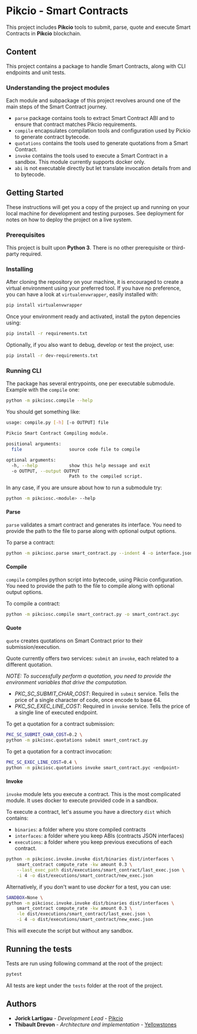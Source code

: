 # Pikcio - Smart Contracts

This project includes **Pikcio** tools to submit, parse, quote and execute 
Smart Contracts in **Pikcio** blockchain.

## Content

This project contains a package to handle Smart Contracts, along with CLI
endpoints and unit tests.

### Understanding the project modules

Each module and subpackage of this project revolves around one of the main 
steps of the Smart Contract journey.

* `parse` package contains tools to extract Smart Contract ABI and to
ensure that contract matches Pikcio requirements.
* `compile` encapsulates compilation tools and configuration used by Pickio to
generate contract bytecode.
* `quotations` contains the tools used to generate quotations from a
Smart Contract.
* `invoke` contains the tools used to execute a Smart Contract in a sandbox.
This module currently supports docker only.
* `abi` is not executable directly but let translate invocation details from 
and to bytecode.

## Getting Started

These instructions will get you a copy of the project up and running on your 
local machine for development and testing purposes. 
See deployment for notes on how to deploy the project on a live system.

### Prerequisites

This project is built upon **Python 3**.
There is no other prerequisite or third-party required.


### Installing

After cloning the repository on your machine, it is encouraged to create a
virtual environment using your preferred tool. If you have no preference, you
can have a look at `virtualenvwrapper`, easily installed with:

```bash
pip install virtualenvwrapper
```

Once your environment ready and activated, install the pyton depencies using:

```bash
pip install -r requirements.txt
```

Optionally, if you also want to debug, develop or test the project, use:

```bash
pip install -r dev-requirements.txt
```

### Running CLI
The package has several entrypoints, one per executable submodule. Example with 
the `compile` one:

```bash
python -m pikciosc.compile --help
```

You should get something like:
```bash
usage: compile.py [-h] [-o OUTPUT] file

Pikcio Smart Contract Compiling module.

positional arguments:
  file                  source code file to compile

optional arguments:
  -h, --help            show this help message and exit
  -o OUTPUT, --output OUTPUT
                        Path to the compiled script.
```

In any case, if you are unsure about how to run a submodule try:
```bash
python -m pikciosc.<module> --help
```

#### Parse
`parse` validates a smart contract and generates its interface. You need to 
provide the path to the file to parse along with optional output options.

To parse a contract:
```bash
python -m pikciosc.parse smart_contract.py --indent 4 -o interface.json
```

#### Compile
`compile` compiles python script into bytecode, using Pikcio configuration. 
You need to provide the path to the file to compile along with optional output 
options.

To compile a contract:
```bash
python -m pikciosc.compile smart_contract.py -o smart_contract.pyc
```

#### Quote
`quote` creates quotations on Smart Contract prior to their 
submission/execution.

Quote currently offers two services: `submit` an `invoke`, each related to a 
different quotation.

*NOTE: To successfully perform a quotation, you need to provide the environment
variables that drive the computation.*
- *PKC_SC_SUBMIT_CHAR_COST*: Required in `submit` service. Tells the price of a single character of code, once encode to base 64.
- *PKC_SC_EXEC_LINE_COST*: Required in `invoke` service. Tells the price of a single line of executed endpoint.

To get a quotation for a contract submission:
```bash
PKC_SC_SUBMIT_CHAR_COST=0.2 \
python -m pikciosc.quotations submit smart_contract.py
```

To get a quotation for a contract invocation:
```bash
PKC_SC_EXEC_LINE_COST=0.4 \
python -m pikciosc.quotations invoke smart_contract.pyc <endpoint>
```

#### Invoke
`invoke` module lets you execute a contract. This is the most complicated 
module. It uses docker to execute provided code in a sandbox.

To execute a contract, let's assume you have a directory `dist` which contains:
- `binaries`: a folder where you store compiled contracts
- `interfaces`: a folder where you keep ABIs (contracts JSON interfaces)
- `executions`: a folder where you keep previous executions of each contract.

```bash
python -m pikciosc.invoke.invoke dist/binaries dist/interfaces \
	smart_contract compute_rate -kw amount 0.3 \
	--last_exec_path dist/executions/smart_contract/last_exec.json \
	-i 4 -o dist/executions/smart_contract/new_exec.json
```

Alternatively, if you don't want to use *docker* for a test, you can use:
```bash
SANDBOX=None \
python -m pikciosc.invoke.invoke dist/binaries dist/interfaces \
	smart_contract compute_rate -kw amount 0.3 \
	-le dist/executions/smart_contract/last_exec.json \
	-i 4 -o dist/executions/smart_contract/new_exec.json
```
This will execute the script but without any sandbox.

## Running the tests

Tests are run using following command at the root of the project:

```bash
pytest
```

All tests are kept under the `tests` folder at the root of the project.

## Authors

- **Jorick Lartigau** - *Development Lead* - [Pikcio](https://pikciochain.com)
- **Thibault Drevon** - *Architecture and implementation* - [Yellowstones](http://www.yellowstones.io)
